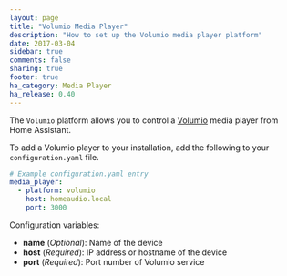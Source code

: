 ```yaml
---
layout: page
title: "Volumio Media Player"
description: "How to set up the Volumio media player platform"
date: 2017-03-04
sidebar: true
comments: false
sharing: true
footer: true
ha_category: Media Player
ha_release: 0.40
---
```


The `Volumio` platform allows you to control a [Volumio](http://volumio.org) media player
from Home Assistant.


To add a Volumio player to your installation, add the following to
your `configuration.yaml` file.

```yaml
# Example configuration.yaml entry
media_player:
  - platform: volumio
    host: homeaudio.local
    port: 3000
```

Configuration variables:

- **name** (*Optional*): Name of the device
- **host** (*Required*): IP address or hostname of the device
- **port** (*Required*): Port number of Volumio service
